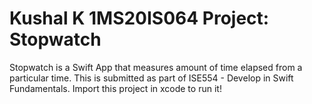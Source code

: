 Kushal K
1MS20IS064
Project: Stopwatch
==========
Stopwatch is a Swift App that measures amount of time elapsed from a particular time. This is submitted as part of ISE554 - Develop in Swift Fundamentals.
Import this project in xcode to run it!

